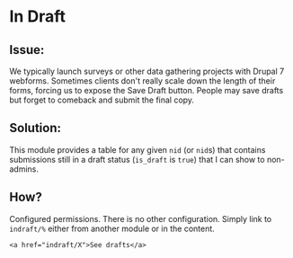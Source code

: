 In Draft
=

Issue:
-
We typically launch surveys or other data gathering projects with Drupal 7 webforms. Sometimes clients don't really scale down the length of their forms, forcing us to expose the Save Draft button. People may save drafts but forget to comeback and submit the final copy. 

Solution:
-
This module provides a table for any given `nid` (or `nid`s) that contains submissions still in a draft status (`is_draft` is `true`) that I can show to non-admins. 

How? 
-
Configured permissions. There is no other configuration. Simply link to `indraft/%` either from another module or in the content. 

```
<a href="indraft/X">See drafts</a>
```
